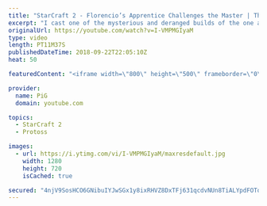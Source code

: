 ```yaml
---
title: "StarCraft 2 - Florencio’s Apprentice Challenges the Master | The Florencio Files #23"
excerpt: "I cast one of the mysterious and deranged builds of the one and only Florencio, the dude that invented the proxy nexus recall rush -- Watch live at https://www.twitch.tv/x5_pig"
originalUrl: https://youtube.com/watch?v=I-VMPMGIyaM
type: video
length: PT11M37S
publishedDateTime: 2018-09-22T22:05:10Z
heat: 50

featuredContent: "<iframe width=\"800\" height=\"500\" frameborder=\"0\" src=\"https://www.youtube.com/embed/I-VMPMGIyaM\" allow=\"accelerometer; autoplay; encrypted-media; gyroscope; picture-in-picture\" allowfullscreen></iframe>"

provider:
  name: PiG
  domain: youtube.com

topics:
  - StarCraft 2
  - Protoss

images:
  - url: https://i.ytimg.com/vi/I-VMPMGIyaM/maxresdefault.jpg
    width: 1280
    height: 720
    isCached: true

secured: "4njV9SosHCO6GNibuIYJwSGx1y8ixRHVZ8DxTFj631qcdvNUn8TiALYpdFOTqYVURDAoao2/w7zKQjGYNCbrJLUm46XqFUTDK18SRtfiaifPeKpqlcOwuDShZo7ibWXDjTcLXBz5/zKexYvR0vh8DUf4BkrsEHMg7xd8Y0iGFrL9WN5kmXoo8e5s03ywW06EpAhVQIKTx/XammRvnu0LWNcH9H5jZo5EE5qn7DjJeX0KEsrLYvYSdz5bDiq7+mrItUIcsXbbpuGXbL6JB+IodZ/0spZWdAAjvz8iAHjj2KXZCQKQ5xyLT6Dy8uMqcXZ5ySbxHnkLhrSA5A+ezXI22btFCHtV8yMHwH7f7LA6LlqSxgrgzfjAAbIzLucIX5hMgeT2SNA90graJQoXW89THiJCejqTT1Mhu0aVzOqJsD4=;levONb3e3vlc3JodjITitw=="
---
```


